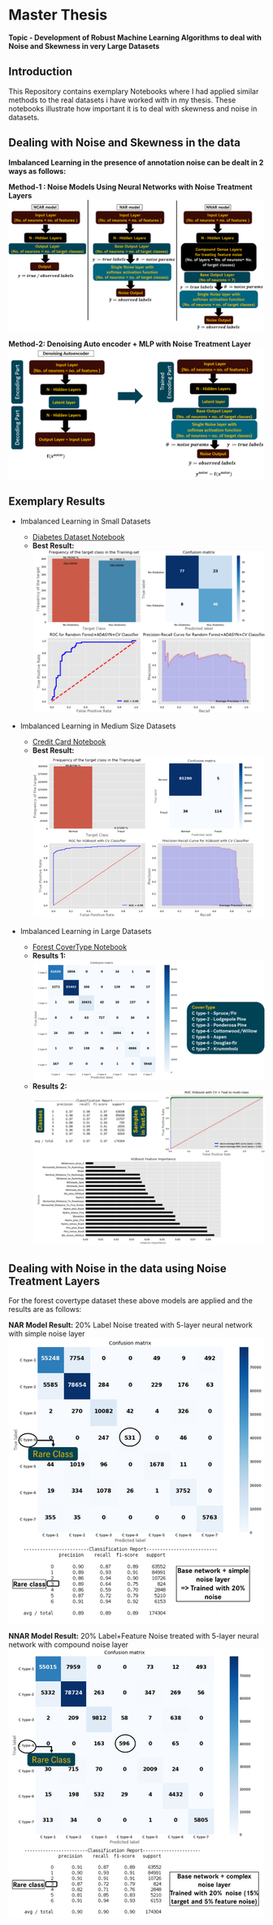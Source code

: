 # Master Thesis 
**Topic - Development of Robust Machine Learning Algorithms to deal with Noise and Skewness in very Large Datasets**

## Introduction
This Repository contains exemplary Notebooks where I had applied similar methods to the real datasets i have worked with in my thesis. These notebooks illustrate how important it is to deal with skewness and noise in datasets.

## Dealing with Noise and Skewness in the data
**Imbalanced Learning in the presence of annotation noise can be dealt in 2 ways as follows:**

**Method-1 : Noise Models Using Neural Networks with Noise Treatment Layers**
![Network Architecture](https://github.com/harisyammnv/MasterArbeit/blob/master/Noise_models.png)

**Method-2: Denoising Auto encoder + MLP with Noise Treatment Layer**
![dnn result](https://github.com/harisyammnv/MasterArbeit/blob/master/dnn_auto.PNG)

## Exemplary Results
- Imbalanced Learning in Small Datasets
  - [Diabetes Dataset Notebook](https://github.com/harisyammnv/MasterArbeit/blob/master/Imbalanced_learning_and_noise_layer_Diabetes_dataset.ipynb)
  - **Best Result:**![Best Result](https://github.com/harisyammnv/MasterArbeit/blob/master/RF_diabetes.png)
 
- Imbalanced Learning in Medium Size Datasets
  - [Credit Card Notebook](https://github.com/harisyammnv/MasterArbeit/blob/master/Imbalanced_learning_and_noise_layer_Credit_Card_Dataset_V2.ipynb)
  - **Best Result:**![Best Result](https://github.com/harisyammnv/MasterArbeit/blob/master/XGBoost_credit_card.PNG)
  
- Imbalanced Learning in Large Datasets
  - [Forest CoverType Notebook](https://github.com/harisyammnv/MasterArbeit/blob/master/Imbalanced_learning_and_noise_layer_forest_cover_type_dataset.ipynb)
  - **Results 1:** ![Best Result1](https://github.com/harisyammnv/MasterArbeit/blob/master/cnf_cover_type.png)
  - **Results 2:** ![Best Result2](https://github.com/harisyammnv/MasterArbeit/blob/master/results_cover_typr.png)
  
## Dealing with Noise in the data using Noise Treatment Layers

For the forest covertype dataset these above models are applied and the results are as follows:

**NAR Model Result:** 20% Label Noise treated with 5-layer neural network with simple noise layer
![NAR result](https://github.com/harisyammnv/MasterArbeit/blob/master/cnf_nar_model.png)

**NNAR Model Result:** 20% Label+Feature Noise treated with 5-layer neural network with compound noise layer
![NNAR result](https://github.com/harisyammnv/MasterArbeit/blob/master/cnf_nnar_model.png)


  
 
 
 
 
  
 
 
 
 
